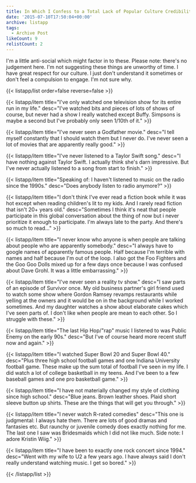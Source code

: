 ```yaml
---
title: In Which I Confess to a Total Lack of Popular Culture Credibility
date: '2015-07-10T17:50:04+00:00'
archive: listapp
tags: 
  - Archive Post
likeCount: 9
relistCount: 2
---
```


I'm a little anti-social which might factor in to these. Please note: there's no judgement here. I'm not suggesting these things are unworthy of time. I have great respect for our culture. I just don't understand it sometimes or don't feel a compulsion to engage. I'm not sure why.

<!--more-->

{{< listapp/list order=false reverse=false >}}

   {{< listapp/item title="I've only watched one television show for its entire run in my life."
      desc="I've watched bits and pieces of lots of shows of course, but never had a show I really watched except Buffy. Simpsons is maybe a second but I've probably only seen 1/10th of it." >}}

   {{< listapp/item title="I've never seen a Godfather movie."
      desc="I tell myself constantly that I should watch them but I never do. I've never seen a lot of movies that are apparently really good." >}}

   {{< listapp/item title="I've never listened to a Taylor Swift song."
      desc="I have nothing against Taylor Swift. I actually think she's darn impressive. But I've never actually listened to a song from start to finish." >}}

   {{< listapp/item title="Speaking of: I haven't listened to music on the radio since the 1990s."
      desc="Does anybody listen to radio anymore?" >}}

   {{< listapp/item title="I don't think I've ever read a fiction book while it was hot except when reading children's lit to my kids. And I rarely read fiction that isn't 20+ years old."
      desc="Sometimes I think it's neat that people participate in this global conversation about the thing of now but i never prioritize it enough to participate. I'm always late to the party. And there's so much to read..." >}}

   {{< listapp/item title="I never know who anyone is when people are talking about people who are apparently somebody."
      desc="I always have to google names of apparently famous people. Half because I'm terrible with names and half because I'm out of the loop. I also got the Foo Fighters and the Goo Goo Dolls mixed up for a few days once because I was confused about Dave Grohl. It was a little embarrassing." >}}

   {{< listapp/item title="I've never seen a reality tv show."
      desc="I saw parts of an episode of Survivor once. My old business partner's girl friend used to watch some show where Gordon Ramsey revamps restaurants while yelling at the owners and it would be on in the background while I worked sometimes. And my daughter watches a show about elaborate cakes which I've seen parts of.  I don't like when people are mean to each other. So I struggle with these." >}}

   {{< listapp/item title="The last Hip Hop/\"rap\" music I listened to was Public Enemy on the early 90s."
      desc="But I've of course heard more recent stuff now and again." >}}

   {{< listapp/item title="I watched Super Bowl 20 and Super Bowl 40."
      desc="Plus three high school football games and one Indiana University football game. These make up the sum total of football I've seen in my life. I did watch a lot of college basketball in my teens. And I've been to a few baseball games and one pro basketball game." >}}

   {{< listapp/item title="I have not materially changed my style of clothing since high school."
      desc="Blue jeans. Brown leather shoes. Plaid short sleeve button up shirts. These are the things that will get you through." >}}

   {{< listapp/item title="I never watch R-rated comedies"
      desc="This one is judgmental: I always hate them. There are lots of good dramas and fantasies etc. But raunchy or juvenile comedy does exactly nothing for me. The last one I saw was Bridesmaids which I did not like much. Side note: I adore Kristin Wiig." >}}

   {{< listapp/item title="I have been to exactly one rock concert since 1994."
      desc="Went with my wife to U2 a few years ago. I have always said I don't really understand watching music. I get so bored." >}}

{{< /listapp/list >}}
